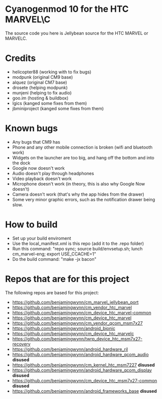 Cyanogenmod 10 for the HTC MARVEL\C
==============================

The source code you here is Jellybean source for the HTC MARVEL or MARVELC.

Credits
==============================

- helicopter88 (working with to fix bugs)
- modpunk (original CM9 base)
- alquez (original CM7 base)
- drosete (helping modpunk)
- munjeni (helping to fix audio)
- goo.im (hosting & buildbox)
- lgics (kanged some fixes from them)
- jbminiproject (kanged some fixes from them)

Known bugs
==============================

- Any bugs that CM9 has
- Phone and any other mobile connection is broken (wifi and bluetooth work)
- Widgets on the launcher are too big, and hang off the bottom and into the dock
- Google now doesn't work
- Audio doesn't play through headphones
- Video playback doesn't work
- Microphone doesn't work (in theory, this is also why Google Now doesn't)
- Camera doesn't work (that's why the app hides from the drawer)
- Some very minor graphic errors, such as the notification drawer being slow.

How to build
==============================

- Set up your build enviroment
- Use the local_manifest.xml is this repo (add it to the .repo folder) 
- Run this command: "repo sync; source build/envsetup.sh; lunch cm_marvel-eng; export USE_CCACHE=1"
- Do the build command: "make -jx bacon"

Repos that are for this project
===============================

The following repos are based for this project:

- https://github.com/benjamingwynn/cm_marvel_jellybean_port
- https://github.com/benjamingwynn/cm_vendor_htc_marvel
- https://github.com/benjamingwynn/cm_device_htc_marvel-common
- https://github.com/benjamingwynn/cm_device_htc_marvel
- https://github.com/benjamingwynn/cm_vendor_qcom_msm7x27
- https://github.com/benjamingwynn/android_bionic
- https://github.com/benjamingwynn/cm_device_htc_marvelc
- https://github.com/benjamingwynn/twrp_device_htc_msm7x27-recovery
- https://github.com/benjamingwynn/android_hardware_ril
- https://github.com/benjamingwynn/android_hardware_qcom_audio **disused**
- https://github.com/benjamingwynn/cm_kernel_htc_msm7227 **disused**
- https://github.com/benjamingwynn/android_hardware_qcom_display **disused**
- https://github.com/benjamingwynn/cm_device_htc_msm7x27-common **disused**
- https://github.com/benjamingwynn/android_frameworks_base **disused**